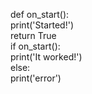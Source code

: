 def on_start():<br>
   print('Started!')<br>
  return True
  <br>
if on_start():<br>
  print('It worked!')<br>
 else:<br>
  print('error')<br>
<!---
wolfieboy09/wolfieboy09 is a ✨ special ✨ repository because its `README.md` (this file) appears on your GitHub profile.
You can click the Preview link to take a look at your changes.
--->
